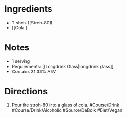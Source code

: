 # Ingredients
- 2 shots [[Stroh-80]]
- [[Cola]]
# Notes
- 1 serving
- Requirements: [[Longdrink Glass|longdrink glass]]
- Contains 21.33% ABV
# Directions
1. Pour the stroh-80 into a glass of cola.
#Course/Drink #Course/Drink/Alcoholic #Source/DeBolk #Diet/Vegan 